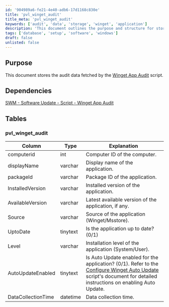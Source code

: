 ```yaml
---
id: '904989a6-fe21-4e40-adb6-17d1168c830e'
title: 'pvl_winget_audit'
title_meta: 'pvl_winget_audit'
keywords: ['audit', 'data', 'storage', 'winget', 'application']
description: 'This document outlines the purpose and structure for storing audit data retrieved by the Winget App Audit script. It includes details about the dependencies, the specific database table used for storage, and descriptions of each column in the table.'
tags: ['database', 'setup', 'software', 'windows']
draft: false
unlisted: false
---
```


## Purpose

This document stores the audit data fetched by the [Winget App Audit](<../scripts/Winget App Audit.md>) script.

## Dependencies

[SWM - Software Update - Script - Winget App Audit](<../scripts/Winget App Audit.md>)

## Tables

### pvl_winget_audit

| Column               | Type      | Explanation                                                                                     |
|----------------------|-----------|-------------------------------------------------------------------------------------------------|
| computerid           | int       | Computer ID of the computer.                                                                    |
| displayName          | varchar   | Display name of the application.                                                                 |
| packageId            | varchar   | Package ID of the application.                                                                   |
| InstalledVersion      | varchar   | Installed version of the application.                                                           |
| AvailableVersion      | varchar   | Latest available version of the application, if any.                                            |
| Source               | varchar   | Source of the application (Winget/Msstore).                                                    |
| UptoDate            | tinytext  | Is the application up to date? (0/1)                                                            |
| Level                | varchar   | Installation level of the application (System/User).                                            |
| AutoUpdateEnabled      | tinytext  | Is Auto Update enabled for the application? (0/1). Refer to the [Configure Winget Auto Update](<../scripts/Configure Winget Auto Update.md>) script's document for detailed instructions on enabling Auto Update. |
| DataCollectionTime    | datetime  | Data collection time.                                                                            |




